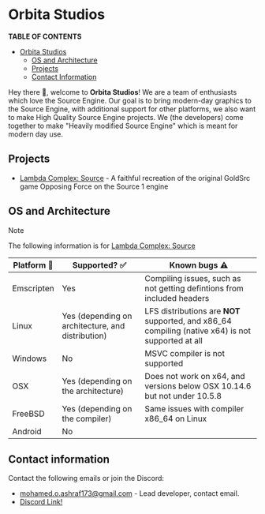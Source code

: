 # Orbita Studios

**TABLE OF CONTENTS**
* [Orbita Studios](#orbita-studios)
  * [OS and Architecture](#os-and-architecture)
  * [Projects](#projects)
  * [Contact Information](#contact-information)

Hey there :wave:, welcome to **Orbita Studios**! We are a team of enthusiasts which love the Source Engine. Our goal is 
to bring modern-day graphics to the Source Engine, with additional support for other platforms, we also want to make High Quality Source Engine projects.
We (the developers) come together to make "Heavily modified Source Engine" which is meant for modern day use.

## Projects
* [Lambda Complex: Source](https://github.com/OrbitaStudios/LambdaComplexSource) - A faithful recreation of the original GoldSrc game Opposing Force on the Source 1 engine

## OS and Architecture
> [!NOTE]
> The following information is for [Lambda Complex: Source](https://github.com/OrbitaStudios/LambdaComplexSource)

| Platform 🐧| Supported? ✅ | Known bugs ⚠️ |
| ---------- | --------------| ------------- |
| Emscripten | Yes | Compiling issues, such as not getting defintions from included headers |
| Linux | Yes (depending on architecture, and distribution) | LFS distributions are **NOT** supported, and x86_64 compiling (native x64) is not supported at all |
| Windows | No | MSVC compiler is not supported |
| OSX | Yes (depending on the architecture) | Does not work on x64, and versions below OSX 10.14.6 but not under 10.5.8 |
| FreeBSD | Yes (depending on the compiler) | Same issues with compiler x86_64 on Linux |
| Android | No | |

## Contact information
Contact the following emails or join the Discord:
- [mohamed.o.ashraf173@gmail.com](mailto:mohamed.o.ashraf173@gmail.com) - Lead developer, contact email.
- [Discord Link!](https://discord.com/invite/5Gpr5TSkJ4)
